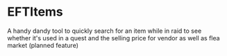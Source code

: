 # EFTItems
A handy dandy tool to quickly search for an item while in raid to see whether it's used in a quest and the selling price for vendor as well as flea market (planned feature)
